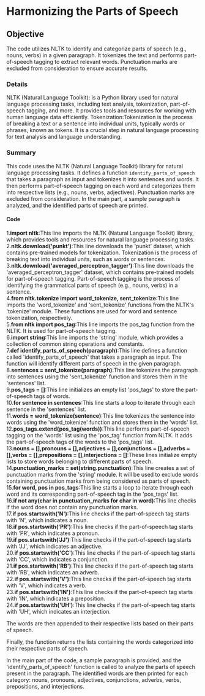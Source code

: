 #  Harmonizing the Parts of Speech 
## Objective
The code utilizes NLTK to identify and categorize parts of speech (e.g., nouns, verbs) in a given paragraph. It tokenizes the text and performs part-of-speech tagging to 
extract relevant words. Punctuation marks are excluded from consideration to ensure accurate results.
### Details
NLTK (Natural Language Toolkit): is a Python library used for natural language processing tasks, including text analysis, tokenization, part-of-speech tagging, and more. It provides tools and resources for working with human language data efficiently.
Tokenization:Tokenization is the process of breaking a text or a sentence into individual units, typically words or phrases, known as tokens. It is a crucial step in natural language processing for text analysis and language understanding.
### Summary
This code uses the NLTK (Natural Language Toolkit) library for natural language processing tasks. It defines a function `identify_parts_of_speech` that takes a paragraph as input and tokenizes it into sentences and words. It then performs part-of-speech tagging on each word and categorizes them into respective lists (e.g., nouns, verbs, adjectives). Punctuation marks are excluded from consideration. In the main part, a sample paragraph is analyzed, and the identified parts of speech are printed.
#### Code
1.**import nltk**:This line imports the NLTK (Natural Language Toolkit) library, which provides tools and resources for natural language processing tasks.<br />
2.**nltk.download('punkt')**:This line downloads the 'punkt' dataset, which contains pre-trained models for tokenization. Tokenization is the process of breaking text into individual units, such as words or sentences.<br />
3.**nltk.download('averaged_perceptron_tagger')**:This line downloads the 'averaged_perceptron_tagger' dataset, which contains pre-trained models for part-of-speech tagging. Part-of-speech tagging is the process of identifying the grammatical parts of speech (e.g., nouns, verbs) in a sentence.<br />
4.**from nltk.tokenize import word_tokenize, sent_tokenize**:This line imports the 'word_tokenize' and 'sent_tokenize' functions from the NLTK's 'tokenize' module. These functions are used for word and sentence tokenization, respectively. <br />
5.**from nltk import pos_tag**:This line imports the pos_tag function from the NLTK. It is used for part-of-speech tagging.<br />
6.**import string**:This line imports the 'string' module, which provides a collection of common string operations and constants.<br />
7.**def identify_parts_of_speech(paragraph)**:This line defines a function called 'identify_parts_of_speech' that takes a paragraph as input. The function will identify different parts of speech in the given paragraph.<br />
8.**sentences = sent_tokenize(paragraph)**:This line tokenizes the paragraph into sentences using the 'sent_tokenize' function and stores them in the 'sentences' list.<br />
9.**pos_tags = []**:This line initializes an empty list 'pos_tags' to store the part-of-speech tags of words.<br />
10.**for sentence in sentences**:This line starts a loop to iterate through each sentence in the 'sentences' list.<br />
11.**words = word_tokenize(sentence)**:This line tokenizes the sentence into words using the 'word_tokenize' function and stores them in the 'words' list.<br />
12.**pos_tags.extend(pos_tag(words))**:This line performs part-of-speech tagging on the 'words' list using the 'pos_tag' function from NLTK. It adds the part-of-speech tags of the words to the 'pos_tags' list.<br />
13.**nouns = [],pronouns = [],adjectives = [],conjunctions = [],adverbs = [],verbs = [],prepositions = [],interjections = []**:These lines initialize empty lists to store words belonging to different parts of speech.<br />
14.**punctuation_marks = set(string.punctuation)**:This line creates a set of punctuation marks from the 'string' module. It will be used to exclude words containing punctuation marks from being considered as parts of speech.<br />
15.**for word, pos in pos_tags**:This line starts a loop to iterate through each word and its corresponding part-of-speech tag in the 'pos_tags' list.<br />
16.**if not any(char in punctuation_marks for char in word)**:This line checks if the word does not contain any punctuation marks.<br />
17.**if pos.startswith('N')**:This line checks if the part-of-speech tag starts with 'N', which indicates a noun.<br />
18.**if pos.startswith('PR')**:This line checks if the part-of-speech tag starts with 'PR', which indicates a pronoun.<br />
19.**if pos.startswith('JJ')**:This line checks if the part-of-speech tag starts with 'JJ', which indicates an adjective.<br />
20.**if pos.startswith('CC')**:This line checks if the part-of-speech tag starts with 'CC', which indicates a conjunction.<br />
21.**if pos.startswith('RB')**:This line checks if the part-of-speech tag starts with 'RB', which indicates an adverb.<br />
22.**if pos.startswith('V')**:This line checks if the part-of-speech tag starts with 'V', which indicates a verb.<br />
23.**if pos.startswith('IN')**:This line checks if the part-of-speech tag starts with 'IN', which indicates a preposition.<br />
24.**if pos.startswith('UH')**:This line checks if the part-of-speech tag starts with 'UH', which indicates an interjection.<br />

The words are then appended to their respective lists based on their parts of speech.

Finally, the function returns the lists containing the words categorized into their respective parts of speech.

In the main part of the code, a sample paragraph is provided, and the 'identify_parts_of_speech' function is called to analyze the parts of speech present in the paragraph. The identified words are then printed for each category: nouns, pronouns, adjectives, conjunctions, adverbs, verbs, prepositions, and interjections.









